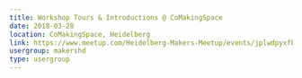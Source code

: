 ```yaml
---
title: Workshop Tours & Introductions @ CoMakingSpace
date: 2018-03-28
location: CoMakingSpace, Heidelberg
link: https://www.meetup.com/Heidelberg-Makers-Meetup/events/jplwdpyxfblc/
usergroup: makershd
type: usergroup
---
```

